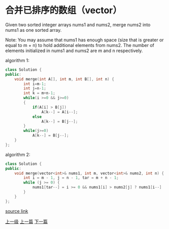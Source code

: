 # 合并已排序的数组（vector）

Given two sorted integer arrays nums1 and nums2, merge nums2 into nums1 as one sorted array.

Note:
You may assume that nums1 has enough space (size that is greater or equal to m + n) to hold additional elements from nums2. The number of elements initialized in nums1 and nums2 are m and n respectively.



algorithm 1:
```c++
class Solution {
public:
    void merge(int A[], int m, int B[], int n) {
        int i=m-1;
		int j=n-1;
		int k = m+n-1;
		while(i >=0 && j>=0)
		{
			if(A[i] > B[j])
				A[k--] = A[i--];
			else
				A[k--] = B[j--];
		}
		while(j>=0)
			A[k--] = B[j--];
    }
};

```


algorithm 2:

```c++
class Solution {
public:
    void merge(vector<int>& nums1, int m, vector<int>& nums2, int n) {
        int i = m - 1, j = n - 1, tar = m + n - 1;
        while (j >= 0) {
            nums1[tar--] = i >= 0 && nums1[i] > nums2[j] ? nums1[i--] : nums2[j--];
        }
    }
};

```



[source link](https://leetcode.com/problems/merge-sorted-array/discuss/)
























[上一级](base.md)
[上一篇](maximum_subarray.md)
[下一篇](next_permutation.md)

